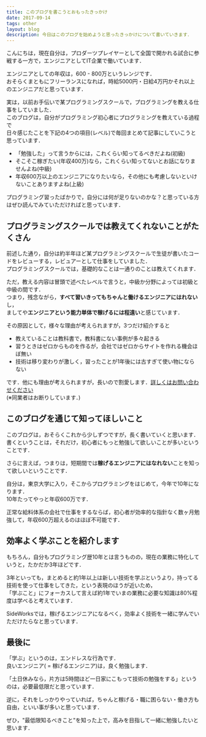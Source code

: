 ```yaml
---
title: このブログを書こうとおもったきっかけ
date: 2017-09-14
tags: other
layout: blog
description: 今日はこのブログを始めようと思ったきっかけについて書いていきます．
---
```


こんにちは，現在自分は，プロダーツプレイヤーとして全国で開かれる試合に参戦する一方で，エンジニアとしてIT企業で働いています．

エンジニアとしての年収は，600 - 800万というレンジです．<br/>
おそらくまともにフリーランスになれば，時給5000円・日給4万円かそれ以上のエンジニアだと思っています．

実は，以前お手伝いで某プログラミングスクールで，プログラミングを教える仕事をしていました．<br/>
このブログは，自分がプログラミング初心者にプログラミングを教えている過程で<br/>
日々感じたことを下記の4つの項目(レベル)で毎回まとめて記事にしていこうと思っています．

- 「勉強した」って言うからには，これくらい知ってるべきだよね(初級)
- そこそこ稼ぎたい(年収400万)なら，これくらい知ってないとお話になりませんよね(中級)
- 年収600万以上のエンジニアになりたいなら，その他にも考慮しないといけないことありますよね(上級)

プログラミング習ったばかりで，自分には何が足りないのかな？と思っている方はぜひ読んでみていただければと思っています．

## プログラミングスクールでは教えてくれないことがたくさん

前述した通り，自分は約半年ほど某プログラミングスクールで生徒が書いたコードをレビューする，レビュアーとして仕事をしていました．<br/>
プログラミングスクールでは，基礎的なことは一通りのことは教えてくれます．

ただ，教える内容は冒頭で述べたレベルで言うと，中級か分野によっては初級と中級の間です．<br/>
つまり，残念ながら，**すべて習いきってもちゃんと働けるエンジニアにはれない**し，<br/>
ましてや**エンジニアという能力単体で稼げるには程遠い**と感じています．

その原因として，様々な理由が考えられますが，3つだけ紹介すると

- 教えていることは教科書で，教科書にない事例が多々起きる
- 習うときはゼロからものを作るが，会社ではゼロからサイトを作れる機会ほぼ無い
- 技術は移り変わりが激しく，習ったことが1年後には古すぎて使い物にならない

です．他にも理由が考えられますが，長いので割愛します．<a href="https://docs.google.com/forms/d/e/1FAIpQLSe346rOMeXzi7_rXdIKFFZT24CbLWmHlCSIn3-3oR79KGz-Og/viewform" target="_blank">詳しくはお問い合わせください</a><br/>
(※同業者はお断りしています．)

## このブログを通じて知ってほしいこと

このブログは，おそらくこれから少しずつですが，長く書いていくと思います．<br/>
書くということは，それだけ，初心者にもっと勉強して欲しいことが多いということです．

さらに言えば，つまりは，短期間では**稼げるエンジニアにはなれない**ことを知って欲しいということです．

自分は，東京大学に入り，そこからプログラミングをはじめて，今年で10年になります．<br/>
10年たってやっと年収600万です．

正常な給料体系の会社で仕事をするならば，初心者が効率的な指針なく数ヶ月勉強して，年収600万超えるのはほぼ不可能です．

## 効率よく学ぶことを紹介します

もちろん，自分もプログラミング歴10年とは言うものの，現在の業務に特化していうと，たかだか3年ほどです．

3年といっても，まとめると約1年以上は新しい技術を学ぶというより，持ってる技術を使って仕事をしてきた，という表現のほうが近いため，<br/>
「学ぶこと」にフォーカスして言えば約1年でいまの業務に必要な知識は80\%程度は学べると考えています．

SideWorksでは，稼げるエンジニアになるべく，効率よく技術を一緒に学んでいただけたらなと思っています．


## 最後に

「学ぶ」というのは，エンドレスな行為です．<br/>
良いエンジニア( = 稼げるエンジニア)は，良く勉強します．

「土日休みなら，片方は5時間ほど一日家にこもって技術の勉強をする」というのは，必要最低限だと思っています．

逆に，それをしっかりやっていれば，ちゃんと稼げる・職に困らない・働き方も自由，といい事が多いと思っています．

ぜひ，"最低限知るべきこと"を知った上で，高みを目指して一緒に勉強したいと思います．
